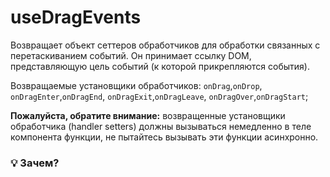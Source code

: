 # useDragEvents

Возвращает объект сеттеров обработчиков для обработки связанных с перетаскиванием событий.
Он принимает ссылку DOM, представляющую цель событий (к которой прикрепляются события).

Возвращаемые установщики обработчиков: `onDrag`,`onDrop`, `onDragEnter`,`onDragEnd`, `onDragExit`,`onDragLeave`, `onDragOver`,`onDragStart`;

**Пожалуйста, обратите внимание:** возвращенные установщики обработчика (handler setters) должны вызываться немедленно в теле компонента функции, не пытайтесь
вызывать эти функции асинхронно.

### 💡 Зачем?
